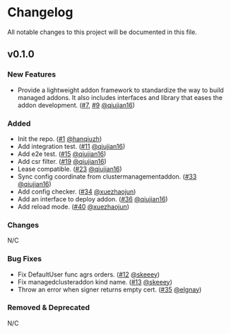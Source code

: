 # Changelog 
All notable changes to this project will be documented in this file.

## v0.1.0

### New Features
* Provide a lightweight addon framework to standardize the way to build managed addons. It also includes interfaces and library that eases the addon development. ([#7](https://github.com/open-cluster-management-io/addon-framework/pull/7), [#9](https://github.com/open-cluster-management-io/addon-framework/pull/9) [@qiujian16](https://github.com/qiujian16))

### Added
* Init the repo. ([#1](https://github.com/open-cluster-management-io/addon-framework/pull/1) [@hanqiuzh](https://github.com/hanqiuzh))
* Add integration test. ([#11](https://github.com/open-cluster-management-io/addon-framework/pull/11) [@qiujian16](https://github.com/qiujian16))
* Add e2e test. ([#15](https://github.com/open-cluster-management-io/addon-framework/pull/15) [@qiujian16](https://github.com/qiujian16))
* Add csr filter. ([#19](https://github.com/open-cluster-management-io/addon-framework/pull/19) [@qiujian16](https://github.com/qiujian16))
* Lease compatible. ([#23](https://github.com/open-cluster-management-io/addon-framework/pull/23) [@qiujian16](https://github.com/qiujian16))
* Sync config coordinate from clustermanagementaddon. ([#33](https://github.com/open-cluster-management-io/addon-framework/pull/33) [@qiujian16](https://github.com/qiujian16))
* Add config checker. ([#34](https://github.com/open-cluster-management-io/addon-framework/pull/34) [@xuezhaojun](https://github.com/xuezhaojun))
* Add an interface to deploy addon. ([#36](https://github.com/open-cluster-management-io/addon-framework/pull/36) [@qiujian16](https://github.com/qiujian16))
* Add reload mode. ([#40](https://github.com/open-cluster-management-io/addon-framework/pull/40) [@xuezhaojun](https://github.com/xuezhaojun))

### Changes
N/C

### Bug Fixes
* Fix DefaultUser func agrs orders. ([#12](https://github.com/open-cluster-management-io/addon-framework/pull/12) [@skeeey](https://github.com/skeeey))
* Fix managedclusteraddon kind name. ([#13](https://github.com/open-cluster-management-io/addon-framework/pull/13) [@skeeey](https://github.com/skeeey))
* Throw an error when signer returns empty cert. ([#35](https://github.com/open-cluster-management-io/addon-framework/pull/35) [@elgnay](https://github.com/elgnay))

### Removed & Deprecated
N/C
